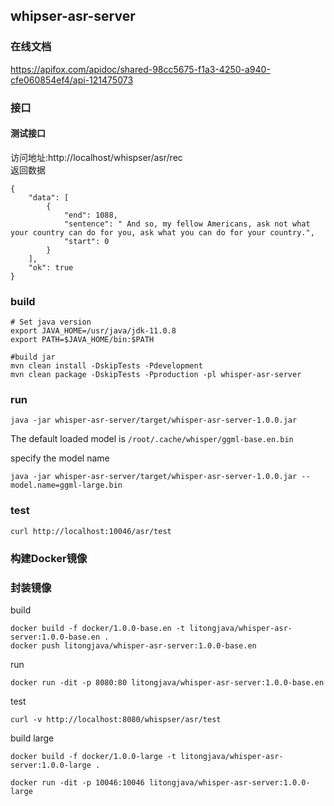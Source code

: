 ## whipser-asr-server
### 在线文档
https://apifox.com/apidoc/shared-98cc5675-f1a3-4250-a940-cfe060854ef4/api-121475073

### 接口
#### 测试接口
访问地址:http://localhost/whispser/asr/rec  
返回数据
```
{
    "data": [
        {
            "end": 1088,
            "sentence": " And so, my fellow Americans, ask not what your country can do for you, ask what you can do for your country.",
            "start": 0
        }
    ],
    "ok": true
}
```

### build
```
# Set java version
export JAVA_HOME=/usr/java/jdk-11.0.8
export PATH=$JAVA_HOME/bin:$PATH

#build jar
mvn clean install -DskipTests -Pdevelopment
mvn clean package -DskipTests -Pproduction -pl whisper-asr-server
```
### run
```
java -jar whisper-asr-server/target/whisper-asr-server-1.0.0.jar
```
The default loaded model is `/root/.cache/whisper/ggml-base.en.bin`


specify the model name
```
java -jar whisper-asr-server/target/whisper-asr-server-1.0.0.jar --model.name=ggml-large.bin
```

### test
```
curl http://localhost:10046/asr/test
```

### 构建Docker镜像
### 封装镜像

build

```
docker build -f docker/1.0.0-base.en -t litongjava/whisper-asr-server:1.0.0-base.en .
docker push litongjava/whisper-asr-server:1.0.0-base.en
```

run

```
docker run -dit -p 8080:80 litongjava/whisper-asr-server:1.0.0-base.en
```

test
```
curl -v http://localhost:8080/whispser/asr/test
```
build large
```
docker build -f docker/1.0.0-large -t litongjava/whisper-asr-server:1.0.0-large .
```

```
docker run -dit -p 10046:10046 litongjava/whisper-asr-server:1.0.0-large
```
